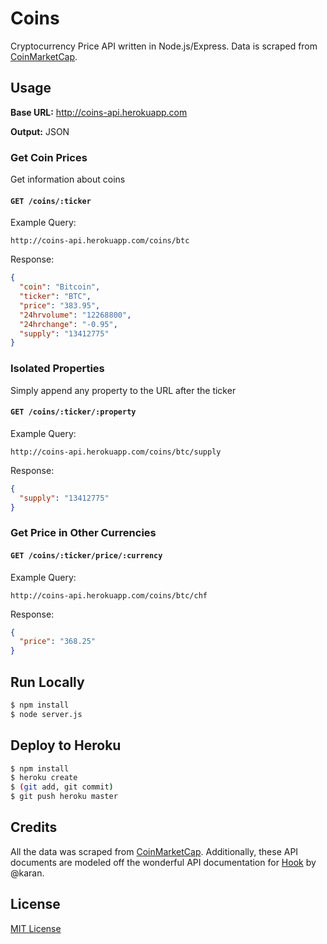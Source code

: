 # Coins

Cryptocurrency Price API written in Node.js/Express. Data is scraped from [CoinMarketCap](http://coinmarketcap.com/).

## Usage
**Base URL:** http://coins-api.herokuapp.com

**Output:** JSON

### Get Coin Prices

Get information about coins

#### `GET /coins/:ticker`

Example Query:
```
http://coins-api.herokuapp.com/coins/btc
```

Response:
```json
{
  "coin": "Bitcoin",
  "ticker": "BTC",
  "price": "383.95",
  "24hrvolume": "12268800",
  "24hrchange": "-0.95",
  "supply": "13412775"
}
```
### Isolated Properties

Simply append any property to the URL after the ticker

#### `GET /coins/:ticker/:property`

Example Query:
```
http://coins-api.herokuapp.com/coins/btc/supply
```

Response:
```json
{
  "supply": "13412775"
}
```

### Get Price in Other Currencies

#### `GET /coins/:ticker/price/:currency`

Example Query:
```
http://coins-api.herokuapp.com/coins/btc/chf
```

Response:
```json
{
  "price": "368.25"
}
```

## Run Locally
```sh
$ npm install
$ node server.js
```

## Deploy to Heroku 
```sh
$ npm install
$ heroku create
$ (git add, git commit)
$ git push heroku master
```

## Credits
All the data was scraped from [CoinMarketCap](http://coinmarketcap.com/). Additionally, these API documents are modeled off the wonderful API documentation for [Hook](https://github.com/karan/Hook) by @karan.

## License
[MIT License](LICENSE)
